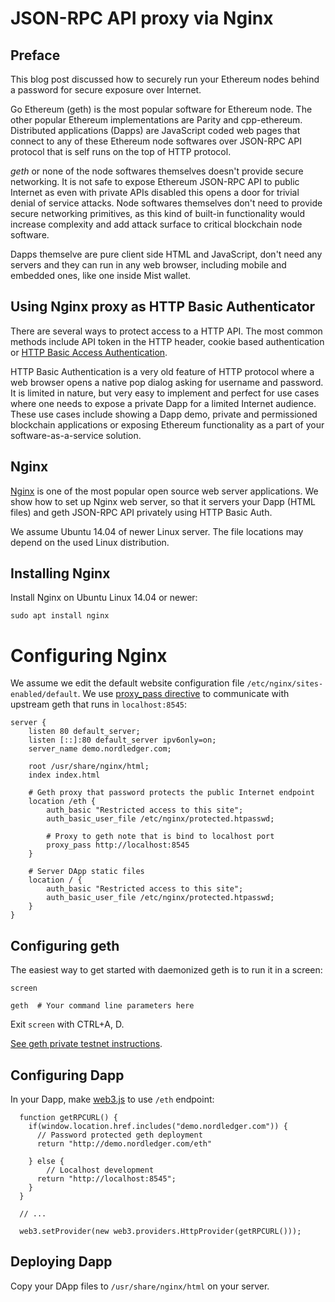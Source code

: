 # JSON-RPC API proxy via Nginx

## Preface

This blog post discussed how to securely run your Ethereum nodes behind a password for secure exposure over Internet.

Go Ethereum (geth) is the most popular software for Ethereum node. The other popular Ethereum implementations are Parity and cpp-ethereum. Distributed applications (Dapps) are JavaScript coded web pages that connect to any of these Ethereum node softwares over JSON-RPC API protocol that is self runs on the top of HTTP protocol.

*geth* or none of the node softwares themselves doesn't provide secure networking. It is not safe to expose Ethereum JSON-RPC API to public Internet as even with private APIs disabled this opens a door for trivial denial of service attacks. Node softwares themselves don't need to provide secure networking primitives, as this kind of built-in functionality would increase complexity and add attack surface to critical blockchain node software.

Dapps themselve are pure client side HTML and JavaScript, don't need any servers and they can run in any web browser, including mobile and embedded ones, like one inside Mist wallet.

## Using Nginx proxy as HTTP Basic Authenticator

There are several ways to protect access to a HTTP API. The most common methods include API token in the HTTP header, cookie based authentication or [HTTP Basic Access Authentication](https://en.wikipedia.org/wiki/Basic_access_authentication).

HTTP Basic Authentication is a very old feature of HTTP protocol where a web browser opens a native pop dialog asking for  username and password. It is limited in nature, but very easy to implement and perfect for use cases where one needs to expose a private Dapp for a limited Internet audience. These use cases include showing a Dapp demo, private and permissioned blockchain applications or exposing Ethereum functionality as a part of your software-as-a-service solution.

## Nginx

[Nginx](http://nginx.org/) is one of the most popular open source web server applications. We show how to set up Nginx web server, so that it servers your Dapp (HTML files) and geth JSON-RPC API privately using HTTP Basic Auth.

We assume Ubuntu 14.04 of newer Linux server. The file locations may depend on the used Linux distribution.

## Installing Nginx

Install Nginx on Ubuntu Linux 14.04 or newer:

```
sudo apt install nginx
```

# Configuring Nginx

We assume we edit the default website configuration file `/etc/nginx/sites-enabled/default`. We use [proxy_pass directive](http://nginx.org/en/docs/http/ngx_http_proxy_module.html#proxy_pass) to communicate with upstream geth that runs in `localhost:8545`:

    server {
        listen 80 default_server;
        listen [::]:80 default_server ipv6only=on;
        server_name demo.nordledger.com;

        root /usr/share/nginx/html;
        index index.html 
        
        # Geth proxy that password protects the public Internet endpoint
        location /eth {
            auth_basic "Restricted access to this site";
            auth_basic_user_file /etc/nginx/protected.htpasswd;
           
            # Proxy to geth note that is bind to localhost port                        
            proxy_pass http://localhost:8545            
        }

        # Server DApp static files
        location / {
            auth_basic "Restricted access to this site";
            auth_basic_user_file /etc/nginx/protected.htpasswd;
        }       
    }
    
## Configuring geth

The easiest way to get started with daemonized geth is to run it in a screen:

```
screen

geth  # Your command line parameters here
```

Exit `screen` with CTRL+A, D.

[See geth private testnet instructions](http://ethereum.stackexchange.com/questions/125/how-do-i-set-up-a-private-ethereum-network).

## Configuring Dapp

In your Dapp, make [web3.js](https://github.com/ethereum/web3.js/) to use `/eth` endpoint:
 
```
  function getRPCURL() {
    if(window.location.href.includes("demo.nordledger.com")) {      
      // Password protected geth deployment
      return "http://demo.nordledger.com/eth"
      
    } else {
        // Localhost development
      return "http://localhost:8545";  
    }
  }
  
  // ...
    
  web3.setProvider(new web3.providers.HttpProvider(getRPCURL()));
```

## Deploying Dapp

Copy your DApp files to `/usr/share/nginx/html` on your server.




